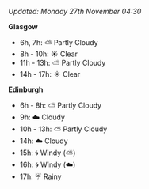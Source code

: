 *Updated: Monday 27th November 04:30*

**Glasgow**

* 6h, 7h: :partly_sunny: Partly Cloudy
* 8h - 10h: :sunny: Clear
* 11h - 13h: :partly_sunny: Partly Cloudy
* 14h - 17h: :sunny: Clear

**Edinburgh**

* 6h - 8h: :partly_sunny: Partly Cloudy
* 9h: :cloud: Cloudy
* 10h - 13h: :partly_sunny: Partly Cloudy
* 14h: :cloud: Cloudy
* 15h: :cyclone: Windy (:partly_sunny:)
* 16h: :cyclone: Windy (:cloud:)
* 17h: :umbrella: Rainy
